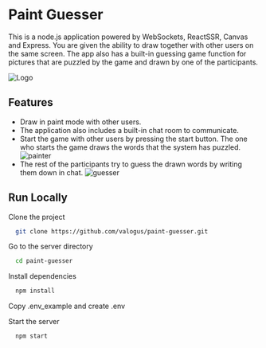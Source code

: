 
# Paint Guesser

This is a node.js application powered by WebSockets, ReactSSR, Canvas and Express.  You are given the ability to draw together with other users on the same screen. The app also has a built-in guessing game function for pictures that are puzzled by the game and drawn by one of the participants.

![Logo](https://i.ibb.co/dK1YdSq/2023-01-30-00-51-26.png)


## Features

- Draw in paint mode with other users.
- The application also includes a built-in chat room to communicate.
- Start the game with other users by pressing the start button. The one who starts the game draws the words that the system has puzzled.
![painter](https://i.ibb.co/279V4MK/game.gif)
- The rest of the participants try to guess the drawn words by writing them down in chat.
![guesser](https://i.ibb.co/Hhthsp8/guesser.gif)




## Run Locally

Clone the project

```bash
  git clone https://github.com/valogus/paint-guesser.git
```
Go to the server directory

```bash
  cd paint-guesser
```
Install dependencies

```bash
  npm install
```

Copy .env_example and create .env

Start the server
```bash
  npm start
```

